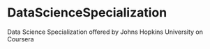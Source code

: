# DataScienceSpecialization
Data Science Specialization offered by Johns Hopkins University on Coursera
